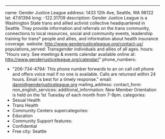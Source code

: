 ---
name: Gender Justice League
address: 1433 12th Ave, Seattle, WA 98122
lat: 47.61394
long: -122.31709
description: Gender Justice League is a Washington State trans and allied activist collective headquartered in Seattle. They provide information and referrals on the trans community, connections to local resources, social and community events, leadership training for trans* people and allies, and information about health insurance coverage.
website: http://www.genderjusticeleague.org/contact-us/
populations_served: Transgender individuals and allies of all ages.
hours: "Hours vary. See meetings & events calendar available online at: <http://www.genderjusticeleague.org/calendar/>"
phone_numbers: 
  - "206-734-4794: This phone number forwards to an on call cell phone and offers voice mail if no one is available. Calls are returned within 24 hours. Email is best for a timely response."
email: danni@genderjusticeleague.org
mailing_address:
contact_form:
non_english_services: 
additional_information: New Member Orientation is held on the 1st Tuesday of each month from 7-9pm.
categories:
  - Sexual Health
  - Trans Health
  - Community Centers
supercategories:
  - Education
  - Community Support
features:
  - Confidential
  - Free
city: Seattle
  

